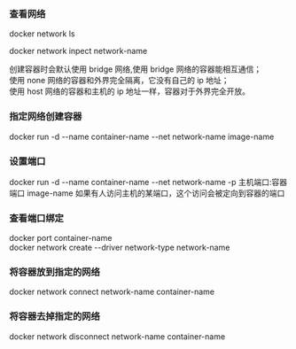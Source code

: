 ### 查看网络  
docker network ls  

docker network inpect network-name

创建容器时会默认使用 bridge 网络,使用 bridge 网络的容器能相互通信；  
使用 none 网络的容器和外界完全隔离，它没有自己的 ip 地址；  
使用 host 网络的容器和主机的 ip 地址一样，容器对于外界完全开放。
### 指定网络创建容器  
docker run -d --name container-name --net network-name image-name

### 设置端口  
docker run -d --name container-name  --net network-name -p 主机端口:容器端口 image-name 
如果有人访问主机的某端口，这个访问会被定向到容器的端口 

### 查看端口绑定  
docker port container-name  
docker network create --driver network-type network-name  

### 将容器放到指定的网络  
docker network connect network-name container-name

### 将容器去掉指定的网络  
docker network disconnect network-name container-name
